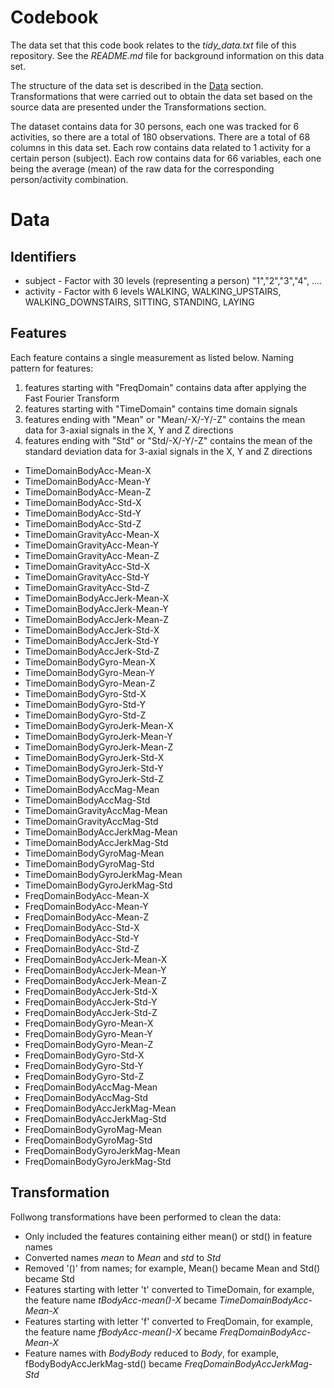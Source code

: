 # Codebook

The data set that this code book relates to the *tidy_data.txt* file of this repository. See the *README.md* file for background information on this data set.

The structure of the data set is described in the [Data](#data) section. Transformations that were carried out to obtain the data set based on the source data are presented under the Transformations section.

The dataset contains data for 30 persons, each one was tracked for 6 activities, so there are a total of 180 observations. There are a total of 68 columns in this data set. Each row contains data related to 1 activity for a certain person (subject). Each row contains data for 66 variables, each one being the average (mean) of the raw data for the corresponding person/activity combination.

# Data <a name="data"></a>

## Identifiers

* subject - Factor with 30 levels (representing a person) "1","2","3","4", ....
* activity - Factor with 6 levels WALKING, WALKING_UPSTAIRS, WALKING_DOWNSTAIRS, SITTING, STANDING, LAYING

## Features
Each feature contains a single measurement as listed below. Naming pattern for features:

1. features starting with "FreqDomain" contains data after applying the Fast Fourier Transform
2. features starting with "TimeDomain" contains time domain signals
3. features ending with "Mean" or "Mean/-X/-Y/-Z" contains the mean data for 3-axial signals in the X, Y and Z directions
4. features ending with "Std" or "Std/-X/-Y/-Z" contains the mean of the standard deviation data for 3-axial signals in the X, Y and Z directions

* TimeDomainBodyAcc-Mean-X
* TimeDomainBodyAcc-Mean-Y
* TimeDomainBodyAcc-Mean-Z
* TimeDomainBodyAcc-Std-X
* TimeDomainBodyAcc-Std-Y
* TimeDomainBodyAcc-Std-Z
* TimeDomainGravityAcc-Mean-X
* TimeDomainGravityAcc-Mean-Y
* TimeDomainGravityAcc-Mean-Z
* TimeDomainGravityAcc-Std-X
* TimeDomainGravityAcc-Std-Y
* TimeDomainGravityAcc-Std-Z
* TimeDomainBodyAccJerk-Mean-X
* TimeDomainBodyAccJerk-Mean-Y
* TimeDomainBodyAccJerk-Mean-Z
* TimeDomainBodyAccJerk-Std-X
* TimeDomainBodyAccJerk-Std-Y
* TimeDomainBodyAccJerk-Std-Z
* TimeDomainBodyGyro-Mean-X
* TimeDomainBodyGyro-Mean-Y
* TimeDomainBodyGyro-Mean-Z
* TimeDomainBodyGyro-Std-X
* TimeDomainBodyGyro-Std-Y
* TimeDomainBodyGyro-Std-Z
* TimeDomainBodyGyroJerk-Mean-X
* TimeDomainBodyGyroJerk-Mean-Y
* TimeDomainBodyGyroJerk-Mean-Z
* TimeDomainBodyGyroJerk-Std-X
* TimeDomainBodyGyroJerk-Std-Y
* TimeDomainBodyGyroJerk-Std-Z
* TimeDomainBodyAccMag-Mean
* TimeDomainBodyAccMag-Std
* TimeDomainGravityAccMag-Mean
* TimeDomainGravityAccMag-Std
* TimeDomainBodyAccJerkMag-Mean
* TimeDomainBodyAccJerkMag-Std
* TimeDomainBodyGyroMag-Mean
* TimeDomainBodyGyroMag-Std
* TimeDomainBodyGyroJerkMag-Mean
* TimeDomainBodyGyroJerkMag-Std
* FreqDomainBodyAcc-Mean-X
* FreqDomainBodyAcc-Mean-Y
* FreqDomainBodyAcc-Mean-Z
* FreqDomainBodyAcc-Std-X
* FreqDomainBodyAcc-Std-Y
* FreqDomainBodyAcc-Std-Z
* FreqDomainBodyAccJerk-Mean-X
* FreqDomainBodyAccJerk-Mean-Y
* FreqDomainBodyAccJerk-Mean-Z
* FreqDomainBodyAccJerk-Std-X
* FreqDomainBodyAccJerk-Std-Y
* FreqDomainBodyAccJerk-Std-Z
* FreqDomainBodyGyro-Mean-X
* FreqDomainBodyGyro-Mean-Y
* FreqDomainBodyGyro-Mean-Z
* FreqDomainBodyGyro-Std-X
* FreqDomainBodyGyro-Std-Y
* FreqDomainBodyGyro-Std-Z
* FreqDomainBodyAccMag-Mean
* FreqDomainBodyAccMag-Std
* FreqDomainBodyAccJerkMag-Mean
* FreqDomainBodyAccJerkMag-Std
* FreqDomainBodyGyroMag-Mean
* FreqDomainBodyGyroMag-Std
* FreqDomainBodyGyroJerkMag-Mean
* FreqDomainBodyGyroJerkMag-Std

## Transformation
Follwong transformations have been performed to clean the data:

* Only included the features containing either mean() or std() in feature names
* Converted names *mean* to *Mean* and *std* to *Std*
* Removed '()' from names; for example, Mean() became Mean and Std() became Std
* Features starting with letter 't' converted to TimeDomain, for example, the feature name *tBodyAcc-mean()-X* became *TimeDomainBodyAcc-Mean-X*
* Features starting with letter 'f' converted to FreqDomain, for example, the feature name *fBodyAcc-mean()-X* became *FreqDomainBodyAcc-Mean-X*
* Feature names with *BodyBody* reduced to *Body*, for example, fBodyBodyAccJerkMag-std() became *FreqDomainBodyAccJerkMag-Std*
